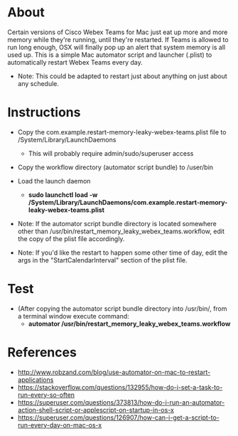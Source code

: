 # About
Certain versions of Cisco Webex Teams for Mac just eat up more and more memory while they're running,
until they're restarted.  If Teams is allowed to run long enough, OSX will finally pop up an alert
that system memory is all used up.  This is a simple Mac automator script and launcher (.plist) to
automatically restart Webex Teams every day.

* Note: This could be adapted to restart just about anything on just about any schedule.

# Instructions
* Copy the com.example.restart-memory-leaky-webex-teams.plist file to /System/Library/LaunchDaemons
  * This will probably require admin/sudo/superuser access
* Copy the workflow directory (automator script bundle) to /user/bin
* Load the launch daemon
  * **sudo launchctl load -w /System/Library/LaunchDaemons/com.example.restart-memory-leaky-webex-teams.plist**

* Note: If the automator script bundle directory is located somewhere other than /usr/bin/restart_memory_leaky_webex_teams.workflow, edit the copy of the plist file accordingly.
* Note: If you'd like the restart to happen some other time of day, edit the args in the "StartCalendarInterval" section of the plist file.

# Test
* (After copying the automator script bundle directory into /usr/bin/, from a terminal window execute command:
  * **automator /usr/bin/restart_memory_leaky_webex_teams.workflow**

# References
* http://www.robzand.com/blog/use-automator-on-mac-to-restart-applications
* https://stackoverflow.com/questions/132955/how-do-i-set-a-task-to-run-every-so-often
* https://superuser.com/questions/373813/how-do-i-run-an-automator-action-shell-script-or-applescript-on-startup-in-os-x
* https://superuser.com/questions/126907/how-can-i-get-a-script-to-run-every-day-on-mac-os-x
